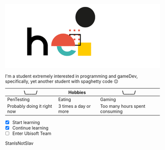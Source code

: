 ![Profile GIF](/hello.gif)

I'm a student extremely interested in programming and gameDev, specifically, yet another student with spaghetty code 😔

| \\_____\/ | Hobbies | \\_____\/ |
|----------------------------|-----------------------|--------------------------------|
| PenTesting | Eating | Gaming |
|Probably doing it right now | 3 times a day or more | Too many hours spent consuming |

- [x] Start learning
- [x] Continue learning
- [ ] Enter Ubisoft Team

StanlsNotSlav
